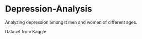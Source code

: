 # Depression-Analysis
Analyzing depression amongst men and women of different ages.

Dataset from Kaggle

